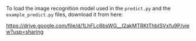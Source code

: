 To load the image recognition model used in the `predict.py` and the `example_predict.py` files, download it from here:

https://drive.google.com/file/d/1LhFLc6bsWG__I2akMTRKtThbISVxfu9P/view?usp=sharing
